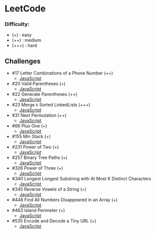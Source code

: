 # LeetCode

### Difficulty:

- (+) : easy
- (++) : medium
- (+++) : hard

## Challenges

- #17 Letter Combinations of a Phone Number (++)
  - [JavaScript](./17-letter-combinations-of-a-phone-number.js)
- #20 Valid Parentheses (+)
  - [JavaScript](./20-valid-parentheses.js)
- #22 Generate Parentheses (++)
  - [JavaScript](./22-generate-parentheses.js)
- #23 Merge `k` Sorted LinkedLists (+++)
  - [JavaScript](./23-merge-k-sorted-linked-lists.js)
- #31 Next Permutation (++)
  - [JavaScript](./31-next-permutation.js)
- #66 Plus One (+)
  - [JavaScript](./66-plus-one.js)
- #155 Min Stack (+)
  - [JavaScript](./155-min-stack.js)
- #231 Power of Two (+)
  - [JavaScript](./231-power-of-two.js)
- #257 Binary Tree Paths (+)
  - [JavaScript](./257-binary-tree-paths.js)
- #326 Power of Three (+)
  - [JavaScript](./326-power-of-three.js)
- #340 Longest Longest Substring with At Most K Distinct Characters
	- [JavaScript](./340-longest-substring-with-k-distinct-characters.js)
- #345 Reverse Vowels of a String (+)
  - [JavaScript](./345-reverse-vowels-of-a-string.js)
- #448 Find All Numbers Disappeared in an Array (+)
  - [JavaScript](./448-find-all-numbers-disappeared-in-an-array.js)
- #463 Island Perimeter (+)
  - [JavaScript](./463-island-perimeter.js)
- #535 Encode and Decode a Tiny URL (+)
  - [JavaScript](./535-encode-and-decode-a-tiny-url.js)
